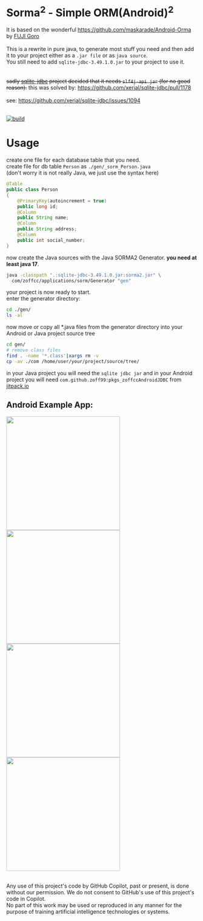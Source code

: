 # Sorma<sup>2</sup> - Simple ORM(Android)<sup>2</sup>

It is based on the wonderful https://github.com/maskarade/Android-Orma by [FUJI Goro](https://github.com/gfx)
<br>
<br>
This is a rewrite in pure java, to generate most stuff you need and then add it to your project
either as a ```.jar file``` or as ```java source```.<br>
You still need to add ```sqlite-jdbc-3.49.1.0.jar``` to your project to use it.<br>
<br><br>
~~sadly [sqlite-jdbc](https://github.com/xerial/sqlite-jdbc) project decided that it needs ```slf4j-api jar``` (for no good reason).~~
this was solved by: https://github.com/xerial/sqlite-jdbc/pull/1178
<br><br>
see: https://github.com/xerial/sqlite-jdbc/issues/1094<br>
<br>

[![build](https://github.com/zoff99/iocipher_pack/actions/workflows/ci.yml/badge.svg)](https://github.com/zoff99/iocipher_pack/actions/workflows/ci.yml)


# Usage

create one file for each database table that you need.
<br>
create file for db table `Person` as `./gen/_sorm_Person.java`
<br>(don't worry it is not really Java, we just use the syntax here)
```Java
@Table
public class Person
{
    @PrimaryKey(autoincrement = true)
    public long id;
    @Column
    public String name;
    @Column
    public String address;
    @Column
    public int social_number;
}
```

now create the Java sources with the Java SORMA2 Generator. <b>you need at least java 17</b>.<br>
```bash
java -classpath ".:sqlite-jdbc-3.49.1.0.jar:sorma2.jar" \
  com/zoffcc/applications/sorm/Generator "gen"
```

your project is now ready to start.<br>
enter the generator directory:
```bash
cd ./gen/
ls -al
```

now move or copy all *.java files from the generator directory into your Android or Java project source tree
```bash
cd gen/
# remove class files
find . -name '*.class'|xargs rm -v
cp -av ./com /home/user/your/project/source/tree/
```

in your Java project you will need the `sqlite jdbc jar` and in your
Android project you will need `com.github.zoff99:pkgs_zoffccAndroidJDBC` from [jitpack.io](https://jitpack.io/#zoff99/pkgs_zoffccAndroidJDBC)



Android Example App:
------------------------

<img src="https://github.com/zoff99/sorma2/releases/download/nightly/android_screen01_21.png" height="300"></a><img src="https://github.com/zoff99/sorma2/releases/download/nightly/android_screen01_29.png" height="300"></a><img src="https://github.com/zoff99/sorma2/releases/download/nightly/android_screen01_33.png" height="300"></a><img src="https://github.com/zoff99/sorma2/releases/download/nightly/android_screen01_35.png" height="300"></a>
<br>

<br>
Any use of this project's code by GitHub Copilot, past or present, is done
without our permission.  We do not consent to GitHub's use of this project's
code in Copilot.
<br>
No part of this work may be used or reproduced in any manner for the purpose of training artificial intelligence technologies or systems.

